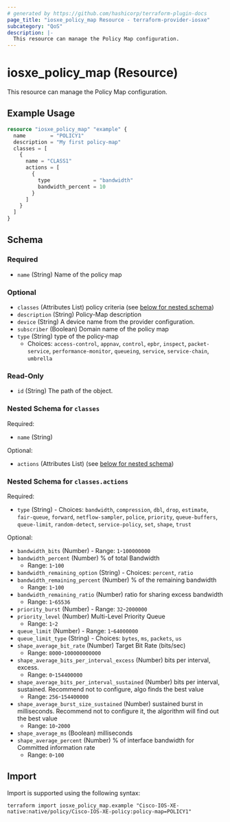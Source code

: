 ```yaml
---
# generated by https://github.com/hashicorp/terraform-plugin-docs
page_title: "iosxe_policy_map Resource - terraform-provider-iosxe"
subcategory: "QoS"
description: |-
  This resource can manage the Policy Map configuration.
---
```


# iosxe_policy_map (Resource)

This resource can manage the Policy Map configuration.

## Example Usage

```terraform
resource "iosxe_policy_map" "example" {
  name        = "POLICY1"
  description = "My first policy-map"
  classes = [
    {
      name = "CLASS1"
      actions = [
        {
          type              = "bandwidth"
          bandwidth_percent = 10
        }
      ]
    }
  ]
}
```

<!-- schema generated by tfplugindocs -->
## Schema

### Required

- `name` (String) Name of the policy map

### Optional

- `classes` (Attributes List) policy criteria (see [below for nested schema](#nestedatt--classes))
- `description` (String) Policy-Map description
- `device` (String) A device name from the provider configuration.
- `subscriber` (Boolean) Domain name of the policy map
- `type` (String) type of the policy-map
  - Choices: `access-control`, `appnav`, `control`, `epbr`, `inspect`, `packet-service`, `performance-monitor`, `queueing`, `service`, `service-chain`, `umbrella`

### Read-Only

- `id` (String) The path of the object.

<a id="nestedatt--classes"></a>
### Nested Schema for `classes`

Required:

- `name` (String)

Optional:

- `actions` (Attributes List) (see [below for nested schema](#nestedatt--classes--actions))

<a id="nestedatt--classes--actions"></a>
### Nested Schema for `classes.actions`

Required:

- `type` (String) - Choices: `bandwidth`, `compression`, `dbl`, `drop`, `estimate`, `fair-queue`, `forward`, `netflow-sampler`, `police`, `priority`, `queue-buffers`, `queue-limit`, `random-detect`, `service-policy`, `set`, `shape`, `trust`

Optional:

- `bandwidth_bits` (Number) - Range: `1`-`100000000`
- `bandwidth_percent` (Number) % of total Bandwidth
  - Range: `1`-`100`
- `bandwidth_remaining_option` (String) - Choices: `percent`, `ratio`
- `bandwidth_remaining_percent` (Number) % of the remaining bandwidth
  - Range: `1`-`100`
- `bandwidth_remaining_ratio` (Number) ratio for sharing excess bandwidth
  - Range: `1`-`65536`
- `priority_burst` (Number) - Range: `32`-`2000000`
- `priority_level` (Number) Multi-Level Priority Queue
  - Range: `1`-`2`
- `queue_limit` (Number) - Range: `1`-`64000000`
- `queue_limit_type` (String) - Choices: `bytes`, `ms`, `packets`, `us`
- `shape_average_bit_rate` (Number) Target Bit Rate (bits/sec)
  - Range: `8000`-`100000000000`
- `shape_average_bits_per_interval_excess` (Number) bits per interval, excess.
  - Range: `0`-`154400000`
- `shape_average_bits_per_interval_sustained` (Number) bits per interval, sustained. Recommend not to configure, algo finds the best value
  - Range: `256`-`154400000`
- `shape_average_burst_size_sustained` (Number) sustained burst in milliseconds. Recommend not to configure it, the algorithm will find out the best value
  - Range: `10`-`2000`
- `shape_average_ms` (Boolean) milliseconds
- `shape_average_percent` (Number) % of interface bandwidth for Committed information rate
  - Range: `0`-`100`

## Import

Import is supported using the following syntax:

```shell
terraform import iosxe_policy_map.example "Cisco-IOS-XE-native:native/policy/Cisco-IOS-XE-policy:policy-map=POLICY1"
```
